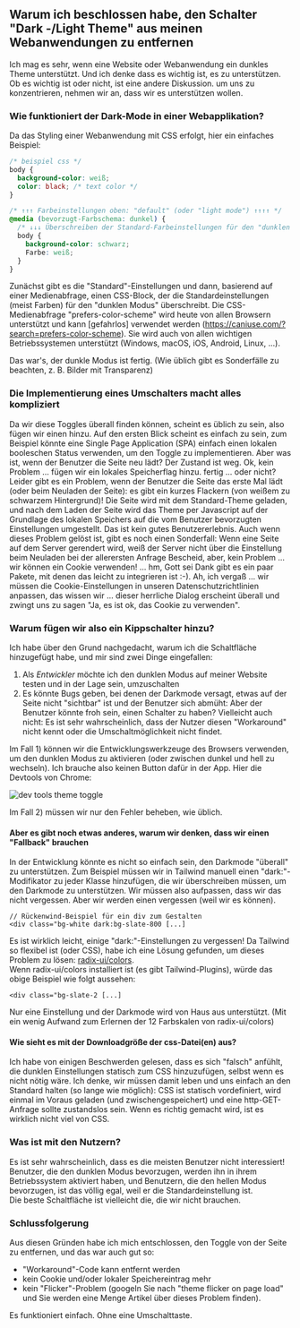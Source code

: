 ## Warum ich beschlossen habe, den Schalter "Dark -/Light Theme" aus meinen Webanwendungen zu entfernen

Ich mag es sehr, wenn eine Website oder Webanwendung ein dunkles Theme unterstützt. Und ich denke
dass es wichtig ist, es zu unterstützen. Ob es wichtig ist oder nicht, ist eine andere Diskussion.
um uns zu konzentrieren, nehmen wir an, dass wir es unterstützen wollen.

### Wie funktioniert der Dark-Mode in einer Webapplikation?

Da das Styling einer Webanwendung mit CSS erfolgt, hier ein einfaches Beispiel:

```css
/* beispiel css */
body {
  background-color: weiß;
  color: black; /* text color */
}

/* ↑↑↑ Farbeinstellungen oben: "default" (oder "light mode") ↑↑↑↑ */
@media (bevorzugt-Farbschema: dunkel) {
  /* ↓↓↓ Überschreiben der Standard-Farbeinstellungen für den "dunklen Modus" ↓↓↓ */
  body {
    background-color: schwarz;
    Farbe: weiß;
  }
}
```

Zunächst gibt es die "Standard"-Einstellungen und dann, basierend auf einer Medienabfrage, einen CSS-Block, der die Standardeinstellungen (meist Farben) für den "dunklen Modus" überschreibt.
Die CSS-Medienabfrage "prefers-color-scheme" wird heute von allen Browsern unterstützt und kann [gefahrlos] verwendet werden (https://caniuse.com/?search=prefers-color-scheme). Sie wird auch von allen wichtigen Betriebssystemen unterstützt (Windows, macOS, iOS, Android, Linux, ...).

Das war's, der dunkle Modus ist fertig. (Wie üblich gibt es Sonderfälle zu beachten, z. B. Bilder mit Transparenz)

### Die Implementierung eines Umschalters macht alles kompliziert

Da wir diese Toggles überall finden können, scheint es üblich zu sein, also fügen wir einen hinzu.
Auf den ersten Blick scheint es einfach zu sein, zum Beispiel könnte eine Single Page Application (SPA) einfach einen lokalen booleschen Status verwenden, um den Toggle zu implementieren.
Aber was ist, wenn der Benutzer die Seite neu lädt? Der Zustand ist weg. Ok, kein Problem ... fügen wir ein lokales Speicherflag hinzu. fertig ... oder nicht?
Leider gibt es ein Problem, wenn der Benutzer die Seite das erste Mal lädt (oder beim Neuladen der Seite): es gibt ein kurzes Flackern (von weißem zu schwarzem Hintergrund)! Die Seite wird mit dem Standard-Theme geladen, und nach dem Laden der Seite wird das Theme per Javascript auf der Grundlage des lokalen Speichers auf die vom Benutzer bevorzugten Einstellungen umgestellt. Das ist kein gutes Benutzererlebnis. Auch wenn dieses Problem gelöst ist, gibt es noch einen Sonderfall: Wenn eine Seite auf dem Server gerendert wird, weiß der Server nicht über die Einstellung beim Neuladen bei der allerersten Anfrage Bescheid, aber, kein Problem ... wir können ein Cookie verwenden! ... hm, Gott sei Dank gibt es ein paar Pakete, mit denen das leicht zu integrieren ist :-). Ah, ich vergaß ... wir müssen die Cookie-Einstellungen in unseren Datenschutzrichtlinien anpassen, das wissen wir ... dieser herrliche Dialog erscheint überall und zwingt uns zu sagen "Ja, es ist ok, das Cookie zu verwenden".

### Warum fügen wir also ein Kippschalter hinzu?

Ich habe über den Grund nachgedacht, warum ich die Schaltfläche hinzugefügt habe, und mir sind zwei Dinge eingefallen:

1. Als _Entwickler_ möchte ich den dunklen Modus auf meiner Website testen und in der Lage sein, umzuschalten
2. Es könnte Bugs geben, bei denen der Darkmode versagt, etwas auf der Seite nicht "sichtbar" ist und der Benutzer sich abmüht: Aber der Benutzer könnte froh sein, einen Schalter zu haben? Vielleicht auch nicht: Es ist sehr wahrscheinlich, dass der Nutzer diesen "Workaround" nicht kennt oder die Umschaltmöglichkeit nicht findet.

Im Fall 1) können wir die Entwicklungswerkzeuge des Browsers verwenden, um den dunklen Modus zu aktivieren (oder zwischen dunkel und hell zu wechseln). Ich brauche also keinen Button dafür in der App. Hier die Devtools von Chrome:

![dev tools theme toggle](/img/blog/devtools-darkmode.png)

Im Fall 2) müssen wir nur den Fehler beheben, wie üblich.

#### Aber es gibt noch etwas anderes, warum wir denken, dass wir einen "Fallback" brauchen

In der Entwicklung könnte es nicht so einfach sein, den Darkmode "überall" zu unterstützen. Zum Beispiel müssen wir in Tailwind manuell einen "dark:"-Modifikator zu jeder Klasse hinzufügen, die wir überschreiben müssen, um den Darkmode zu unterstützen. Wir müssen also aufpassen, dass wir das nicht vergessen. Aber wir werden einen vergessen (weil wir es können).

```
// Rückenwind-Beispiel für ein div zum Gestalten
<div class="bg-white dark:bg-slate-800 [...]

```

Es ist wirklich leicht, einige "dark:"-Einstellungen zu vergessen! Da Tailwind so flexibel ist (oder CSS), habe ich eine Lösung gefunden, um dieses Problem zu lösen:
[radix-ui/colors](https://www.radix-ui.com/colors).  
Wenn radix-ui/colors installiert ist (es gibt Tailwind-Plugins), würde das obige Beispiel wie folgt aussehen:

```
<div class="bg-slate-2 [...]
```

Nur eine Einstellung und der Darkmode wird von Haus aus unterstützt. (Mit ein wenig Aufwand zum Erlernen der 12 Farbskalen von radix-ui/colors)

#### Wie sieht es mit der Downloadgröße der css-Datei(en) aus?

Ich habe von einigen Beschwerden gelesen, dass es sich "falsch" anfühlt, die dunklen Einstellungen statisch zum CSS hinzuzufügen, selbst wenn es nicht nötig wäre.
Ich denke, wir müssen damit leben und uns einfach an den Standard halten (so lange wie möglich): CSS ist statisch vordefiniert, wird einmal im Voraus geladen (und zwischengespeichert) und eine http-GET-Anfrage sollte zustandslos sein. Wenn es richtig gemacht wird, ist es wirklich nicht viel von CSS.

### Was ist mit den Nutzern?

Es ist sehr wahrscheinlich, dass es die meisten Benutzer nicht interessiert!
Benutzer, die den dunklen Modus bevorzugen, werden ihn in ihrem Betriebssystem aktiviert haben, und Benutzern, die den hellen Modus bevorzugen, ist das völlig egal, weil er die Standardeinstellung ist.  
Die beste Schaltfläche ist vielleicht die, die wir nicht brauchen.

### Schlussfolgerung

Aus diesen Gründen habe ich mich entschlossen, den Toggle von der Seite zu entfernen, und das war auch gut so:

- "Workaround"-Code kann entfernt werden
- kein Cookie und/oder lokaler Speichereintrag mehr
- kein "Flicker"-Problem (googeln Sie nach "theme flicker on page load" und Sie werden eine Menge Artikel über dieses Problem finden).

Es funktioniert einfach. Ohne eine Umschalttaste.
